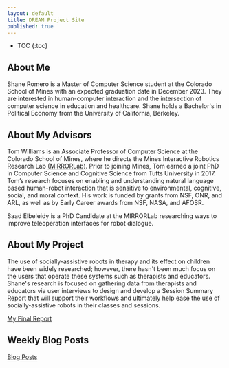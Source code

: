 ```yaml
---
layout: default
title: DREAM Project Site
published: true
---
```


* TOC
{:toc}

## About Me

Shane Romero is a Master of Computer Science student at the Colorado School of Mines with an expected graduation date in December 2023. They are interested in human-computer interaction and the intersection of computer science in education and healthcare. Shane holds a Bachelor's in Political Economy from the University of California, Berkeley. 

## About My Advisors

Tom Williams is an Associate Professor of Computer Science at the Colorado School of Mines, where he directs the Mines Interactive Robotics Research Lab [(MIRRORLab)](https://mirrorlab.mines.edu/). Prior to joining Mines, Tom earned a joint PhD in Computer Science and Cognitive Science from Tufts University in 2017. Tom’s research focuses on enabling and understanding natural language based human-robot interaction that is sensitive to environmental, cognitive, social, and moral context. His work is funded by grants from NSF, ONR, and ARL, as well as by Early Career awards from NSF, NASA, and AFOSR.

Saad Elbeleidy is a PhD Candidate at the MIRRORLab researching ways to improve teleoperation interfaces for robot dialogue.


## About My Project

The use of socially-assistive robots in therapy and its effect on children have been widely researched; however, there hasn't been much focus on the users that operate these systems such as therapists and educators. Shane's research is focused on gathering data from therapists and educators via user interviews to design and develop a Session Summary Report that will support their workflows and ultimately help ease the use of socially-assistive robots in their classes and sessions. 

[My Final Report](files/finalreport.pdf)

## Weekly Blog Posts

[Blog Posts](blog.html)
